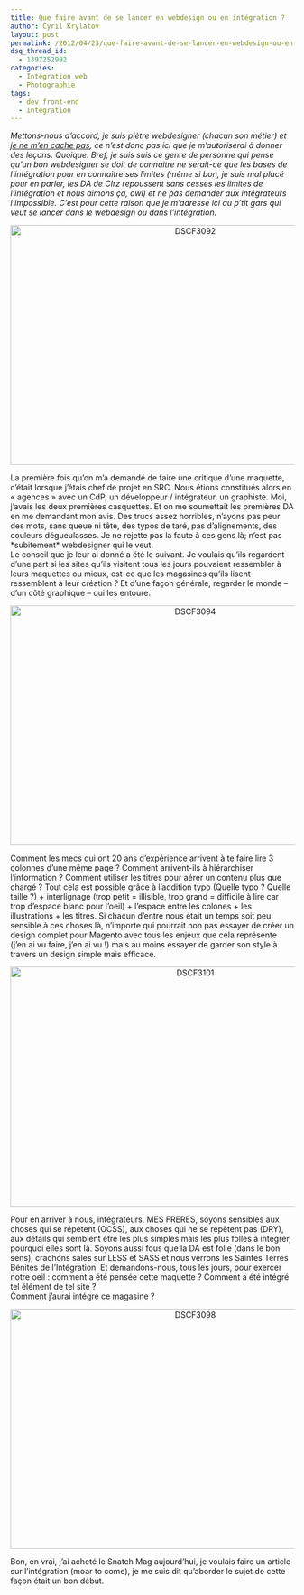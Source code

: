 ```yaml
---
title: Que faire avant de se lancer en webdesign ou en intégration ?
author: Cyril Krylatov
layout: post
permalink: /2012/04/23/que-faire-avant-de-se-lancer-en-webdesign-ou-en-integration/
dsq_thread_id:
  - 1397252992
categories:
  - Intégration web
  - Photographie
tags:
  - dev front-end
  - intégration
---
```

*Mettons-nous d&rsquo;accord, je suis piètre webdesigner (chacun son métier) et [je ne m&rsquo;en cache pas][1], ce n&rsquo;est donc pas ici que je m&rsquo;autoriserai à donner des leçons. Quoique. Bref, je suis suis ce genre de personne qui pense qu&rsquo;un bon webdesigner se doit de connaitre ne serait-ce que les bases de l&rsquo;intégration pour en connaitre ses limites (même si bon, je suis mal placé pour en parler, les DA de Clrz repoussent sans cesses les limites de l&rsquo;intégration et nous aimons ça, owi) et ne pas demander aux intégrateurs l&rsquo;impossible. C&rsquo;est pour cette raison que je m&rsquo;adresse ici au p&rsquo;tit gars qui veut se lancer dans le webdesign ou dans l&rsquo;intégration.*

<p style="text-align:center;">
  <a href="http://www.flickr.com/photos/dondapo/7107341633/" title="DSCF3092 de Cyril Krylatov, sur Flickr"><img src="http://farm9.staticflickr.com/8011/7107341633_5e37da8a51_z.jpg" width="640" height="425" alt="DSCF3092" /></a>
</p>

<!--more-->

La première fois qu&rsquo;on m&rsquo;a demandé de faire une critique d&rsquo;une maquette, c&rsquo;était lorsque j&rsquo;étais chef de projet en SRC. Nous étions constitués alors en &laquo;&nbsp;agences&nbsp;&raquo; avec un CdP, un développeur / intégrateur, un graphiste. Moi, j&rsquo;avais les deux premières casquettes. Et on me soumettait les premières DA en me demandant mon avis. Des trucs assez horribles, n&rsquo;ayons pas peur des mots, sans queue ni tête, des typos de taré, pas d&rsquo;alignements, des couleurs dégueulasses. Je ne rejette pas la faute à ces gens là; n&rsquo;est pas \*subitement\* webdesigner qui le veut.  
Le conseil que je leur ai donné a été le suivant. Je voulais qu&rsquo;ils regardent d&rsquo;une part si les sites qu&rsquo;ils visitent tous les jours pouvaient ressembler à leurs maquettes ou mieux, est-ce que les magasines qu&rsquo;ils lisent ressemblent à leur création ? Et d&rsquo;une façon générale, regarder le monde &#8211; d&rsquo;un côté graphique &#8211; qui les entoure.

<p style="text-align:center;">
  <a href="http://www.flickr.com/photos/dondapo/6961281742/" title="DSCF3094 de Cyril Krylatov, sur Flickr"><img src="http://farm9.staticflickr.com/8153/6961281742_b59d575036_z.jpg" width="640" height="425" alt="DSCF3094" /></a>
</p>

Comment les mecs qui ont 20 ans d&rsquo;expérience arrivent à te faire lire 3 colonnes d&rsquo;une même page ? Comment arrivent-ils à hiérarchiser l&rsquo;information ? Comment utiliser les titres pour aérer un contenu plus que chargé ? Tout cela est possible grâce à l&rsquo;addition typo (Quelle typo ? Quelle taille ?) + interlignage (trop petit = illisible, trop grand = difficile à lire car trop d&rsquo;espace blanc pour l&rsquo;oeil) + l&rsquo;espace entre les colones + les illustrations + les titres. Si chacun d&rsquo;entre nous était un temps soit peu sensible à ces choses là, n&rsquo;importe qui pourrait non pas essayer de créer un design complet pour Magento avec tous les enjeux que cela représente (j&rsquo;en ai vu faire, j&rsquo;en ai vu !) mais au moins essayer de garder son style à travers un design simple mais efficace.

<p style="text-align:center;">
  <a href="http://www.flickr.com/photos/dondapo/6961292458/" title="DSCF3101 de Cyril Krylatov, sur Flickr"><img src="http://farm9.staticflickr.com/8007/6961292458_8e7fcd706e_z.jpg" width="640" height="425" alt="DSCF3101" /></a>
</p>

Pour en arriver à nous, intégrateurs, MES FRERES, soyons sensibles aux choses qui se répètent (OCSS), aux choses qui ne se répètent pas (DRY), aux détails qui semblent être les plus simples mais les plus folles à intégrer, pourquoi elles sont là. Soyons aussi fous que la DA est folle (dans le bon sens), crachons sales sur LESS et SASS et nous verrons les Saintes Terres Bénites de l&rsquo;Intégration. Et demandons-nous, tous les jours, pour exercer notre oeil : comment a été pensée cette maquette ? Comment a été intégré tel élément de tel site ?  
Comment j&rsquo;aurai intégré ce magasine ?

<p style="text-align:center;">
  <a href="http://www.flickr.com/photos/dondapo/6961289066/" title="DSCF3098 de Cyril Krylatov, sur Flickr"><img src="http://farm8.staticflickr.com/7229/6961289066_c011143812_z.jpg" width="640" height="425" alt="DSCF3098" /></a>
</p>

Bon, en vrai, j&rsquo;ai acheté le Snatch Mag aujourd&rsquo;hui, je voulais faire un article sur l&rsquo;intégration (moar to come), je me suis dit qu&rsquo;aborder le sujet de cette façon était un bon début.

 [1]: http://cl.ly/1n2n1v430P2G193z3U3h